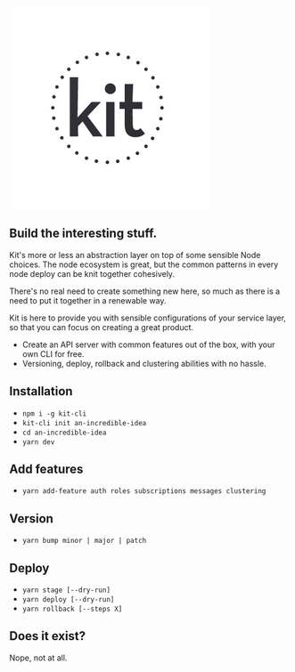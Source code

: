 ![kit](logo.png)

## Build the interesting stuff.

Kit's more or less an abstraction layer on top of some sensible Node choices.  The node ecosystem is great, but the common patterns in every node deploy can be knit together cohesively.

There's no real need to create something new here, so much as there is a need to put it together in a renewable way.

Kit is here to provide you with sensible configurations of your service layer, so that you can focus on creating a great product.

* Create an API server with common features out of the box, with your own CLI for free.
* Versioning, deploy, rollback and clustering abilities with no hassle.

## Installation

* `npm i -g kit-cli`
* `kit-cli init an-incredible-idea`
* `cd an-incredible-idea`
* `yarn dev`

## Add features

* `yarn add-feature auth roles subscriptions messages clustering`

## Version

* `yarn bump minor | major | patch`

## Deploy

* `yarn stage [--dry-run]`
* `yarn deploy [--dry-run]`
* `yarn rollback [--steps X]`

## Does it exist?

Nope, not at all.
